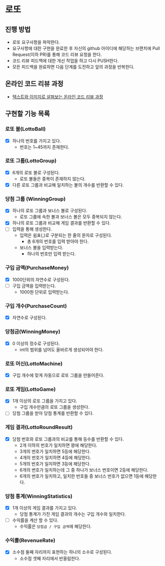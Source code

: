 # 로또

## 진행 방법

* 로또 요구사항을 파악한다.
* 요구사항에 대한 구현을 완료한 후 자신의 github 아이디에 해당하는 브랜치에 Pull Request(이하 PR)를 통해 코드 리뷰 요청을 한다.
* 코드 리뷰 피드백에 대한 개선 작업을 하고 다시 PUSH한다.
* 모든 피드백을 완료하면 다음 단계를 도전하고 앞의 과정을 반복한다.

## 온라인 코드 리뷰 과정

* [텍스트와 이미지로 살펴보는 온라인 코드 리뷰 과정](https://github.com/next-step/nextstep-docs/tree/master/codereview)

## 구현할 기능 목록

### 로또 볼(LottoBall)

- [x] 하나의 번호를 가지고 있다.
  - 번호는 1~45까지 존재한다.

### 로또 그룹(LottoGroup)

- [x] 6개의 로또 볼로 구성된다.
  - 로또 볼들은 중복이 존재하지 않는다.
- [x] 다른 로또 그룹과 비교해 일치하는 볼의 개수를 반환할 수 있다.

### 당첨 그룹 (WinningGroup)

- [x] 하나의 로또 그룹과 보너스 볼로 구성된다.
  - 로또 그룹에 속한 볼과 보너스 볼은 모두 중복되지 않는다.
- [x] 하나의 로또 그룹과 비교해 게임 결과를 반환할 수 있다.
- [ ] 입력을 통해 생성한다.
  - 입력은 쉼표(,)로 구분되는 한 줄의 문자로 구성된다.
    - 총 6개의 번호를 입력 받아야 한다.
  - 보너스 볼을 입력받는다.
    - 하나의 번호만 입력 받는다.

### 구입 금액(PurchaseMoney)

- [x] 1000단위의 자연수로 구성된다.
- [ ] 구입 금액을 입력받는다.
  - 1000원 단위로 입력받는다.

### 구입 개수(PurchaseCount)

- [x] 자연수로 구성된다.

### 당첨금(WinningMoney)

- [x] 0 이상의 정수로 구성된다.
  - int의 범위를 넘어도 올바르게 생성되어야 한다.

### 로또 머신(LottoMachine)

- [x] 구입 개수에 맞게 자동으로 로또 그룹을 만들어준다.

### 로또 게임(LottoGame)

- [x] 1개 이상의 로또 그룹을 가지고 있다.
  - 구입 개수만큼의 로또 그룹을 생성한다.
- [ ] 당첨 그룹을 받아 당첨 통계를 반환할 수 있다.

### 게임 결과(LottoRoundResult)

- [x] 당첨 번호와 로또 그룹과의 비교를 통해 등수를 반환할 수 있다.
  - 2개 이하의 번호가 일치하면 꽝에 해당한다.
  - 3개의 번호가 일치하면 5등에 해당한다.
  - 4개의 번호가 일치하면 4등에 해당한다.
  - 5개의 번호가 일치하면 3등에 해당한다.
  - 6개의 번호가 일치하는데 그 중 하나가 보너스 번호이면 2등에 해당한다.
  - 6개의 번호가 일치하고, 일치한 번호들 중 보너스 번호가 없으면 1등에 해당한다.

### 당첨 통계(WinningStatistics)

- [x] 1개 이상의 게임 결과를 가지고 있다.
  - 당첨 통계가 가진 게임 결과의 개수는 구입 개수와 일치한다.
- [ ] 수익률을 계산 할 수 있다.
  - 수익률은 `당첨금 / 구입 금액`에 해당한다.

### 수익률(RevenueRate)

- [x] 소수점 둘째 자리까지 표현하는 하나의 소수로 구성된다.
  - 소수점 셋째 자리에서 반올림한다.
